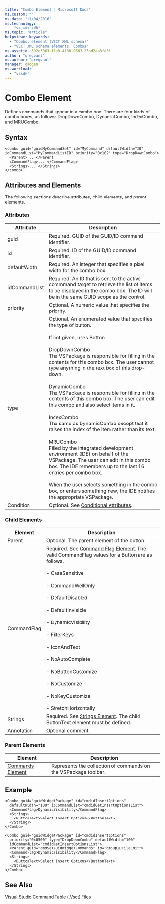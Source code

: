 ```yaml
---
title: "Combo Element | Microsoft Docs"
ms.custom: ""
ms.date: "11/04/2016"
ms.technology: 
  - "vs-ide-sdk"
ms.topic: "article"
helpviewer_keywords: 
  - "Combos element (VSCT XML schema)"
  - "VSCT XML schema elements, Combos"
ms.assetid: 392e3063-f0a0-4130-9583-23bd2aa3fa36
author: "gregvanl"
ms.author: "gregvanl"
manager: ghogen
ms.workload: 
  - "vssdk"
---
```

# Combo Element
Defines commands that appear in a combo box. There are four kinds of combo boxes, as follows: DropDownCombo, DynamicCombo, IndexCombo, and MRUCombo.  
  
## Syntax  
  
```  
<combo guid="guidMyCommandSet" id="MyCommand" defaultWidth="20" idCommandList="MyCommandListID" priority="0x102" type="DropDownCombo">  
  <Parent>... </Parent  
  <CommandFlag>... </CommandFlag>  
  <Strings>... </Strings>  
</combo>  
```  
  
## Attributes and Elements  
 The following sections describe attributes, child elements, and parent elements.  
  
### Attributes  
  
|Attribute|Description|  
|---------------|-----------------|  
|guid|Required. GUID of the GUID/ID command identifier.|  
|id|Required. ID of the GUID/ID command identifier.|  
|defaultWidth|Required. An integer that specifies a pixel width for the combo box.|  
|idCommandList|Required. An ID that is sent to the active commmand target to retrieve the list of items to be displayed in the combo box. The ID will be in the same GUID scope as the control.|  
|priority|Optional. A numeric value that specifies the priority.|  
|type|Optional. An enumerated value that specifies the type of button.<br /><br /> If not given, uses Button.<br /><br /> DropDownCombo<br /> The VSPackage is responsible for filling in the contents for this combo box. The user cannot type anything in the text box of this drop-down.<br /><br /> DynamicCombo<br /> The VSPackage is responsible for filling in the contents of this combo box. The user can edit this combo and also select items in it.<br /><br /> IndexCombo<br /> The same as DynamicCombo except that it raises the index of the item rather than its text.<br /><br /> MRUCombo<br /> Filled by the integrated development environment (IDE) on behalf of the VSPackage.  The user can edit in this combo box. The IDE remembers up to the last 16 entries per combo box.<br /><br /> When the user selects something in the combo box, or enters something new, the IDE notifies the appropriate VSPackage.|  
|Condition|Optional. See [Conditional Attributes](../extensibility/vsct-xml-schema-conditional-attributes.md).|  
  
### Child Elements  
  
|Element|Description|  
|-------------|-----------------|  
|Parent|Optional. The parent element of the button.|  
|CommandFlag|Required. See [Command Flag Element](../extensibility/command-flag-element.md). The valid CommandFlag values for a Button are as follows.<br /><br /> - CaseSensitive<br /><br /> - CommandWellOnly<br /><br /> - DefaultDisabled<br /><br /> - DefaultInvisible<br /><br /> - DynamicVisibility<br /><br /> - FilterKeys<br /><br /> - IconAndText<br /><br /> - NoAutoComplete<br /><br /> - NoButtonCustomize<br /><br /> - NoCustomize<br /><br /> - NoKeyCustomize<br /><br /> - StretchHorizontally|  
|Strings|Required. See [Strings Element](../extensibility/strings-element.md). The child ButtonText element must be defined.|  
|Annotation|Optional comment.|  
  
### Parent Elements  
  
|Element|Description|  
|-------------|-----------------|  
|[Commands Element](../extensibility/commands-element.md)|Represents the collection of commands on the VSPackage toolbar.|  
  
## Example  
  
```  
<Combo guid="guidWidgetPackage" id="cmdidInsertOptions"  
  defaultWidth="100" idCommandList="cmdidGetInsertOptionsList">  
  <CommandFlag>DynamicVisibility</CommandFlag>  
  <Strings>  
    <ButtonText>Select Insert Options</ButtonText>  
  </Strings>  
</Combo>  
  
<Combo guid="guidWidgetPackage" id="cmdidInsertOptions"  
  priority="0x0500" type="DropDownCombo" defaultWidth="100"  
  idCommandList="cmdidGetInsertOptionsList">  
  <Parent guid="cmdSetGuidWidgetCommands" id="groupIDFileEdit">  
  <CommandFlag>DynamicVisibility</CommandFlag>  
  <Strings>  
    <ButtonText>Select Insert Options</ButtonText>  
  </Strings>  
</Combo>  
```  
  
## See Also  
 [Visual Studio Command Table (.Vsct) Files](../extensibility/internals/visual-studio-command-table-dot-vsct-files.md)